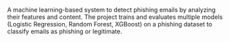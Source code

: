 A machine learning-based system to detect phishing emails by analyzing their features and content. The project trains and evaluates multiple models (Logistic Regression, Random Forest, XGBoost) on a phishing dataset to classify emails as phishing or legitimate.

